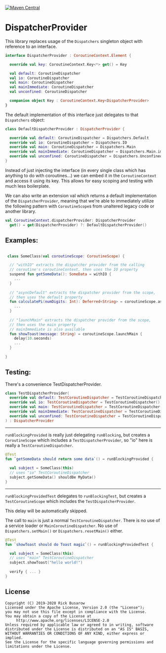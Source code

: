 [![Maven Central](https://maven-badges.herokuapp.com/maven-central/com.rickbusarow.dispatcherprovider/dispatcher-provider/badge.svg)](https://maven-badges.herokuapp.com/maven-central/com.rickbusarow.dispatcherprovider/dispatcher-provider)

# DispatcherProvider

This library replaces usage of the `Dispatchers` singleton object with
reference to an interface.

```Kotlin
interface DispatcherProvider : CoroutineContext.Element {

  override val key: CoroutineContext.Key<*> get() = Key

  val default: CoroutineDispatcher
  val io: CoroutineDispatcher
  val main: CoroutineDispatcher
  val mainImmediate: CoroutineDispatcher
  val unconfined: CoroutineDispatcher

  companion object Key : CoroutineContext.Key<DispatcherProvider>
}
```

The default implementation of this interface just delegates to that
`Dispatchers` object:

```kotlin
class DefaultDispatcherProvider : DispatcherProvider {

  override val default: CoroutineDispatcher = Dispatchers.Default
  override val io: CoroutineDispatcher = Dispatchers.IO
  override val main: CoroutineDispatcher = Dispatchers.Main
  override val mainImmediate: CoroutineDispatcher = Dispatchers.Main.immediate
  override val unconfined: CoroutineDispatcher = Dispatchers.Unconfined
}
```

Instead of just injecting the interface (in every single class which has
anything to do with coroutines...) we can embed it in the
`CoroutineContext` and access it using its key. This allows for easy
scoping and testing with much less boilerplate.

We can also write an extension val which returns a default
implementation of the `DispatcherProvider`, meaning that we're able to
immediately utilize the following pattern with `CoroutineScope`s from
unaltered legacy code or another library.

```kotlin
val CoroutineContext.dispatcherProvider: DispatcherProvider
  get() = get(DispatcherProvider) ?: DefaultDispatcherProvider()
```

## Examples:

```kotlin

 class SomeClass(val coroutineScope: CoroutineScope) {

  // "withIO" extracts the dispatcher provider from the calling 
  // coroutine's coroutineContext, then uses the IO property
  suspend fun getSomeData(): SomeData = withIO {
    ...
  }
  
  // "asyncDefault" extracts the dispatcher provider from the scope,
  // then uses the default property
  fun calculatePi(numDigits: Int): Deferred<String> = coroutineScope.asyncDefault {
    ...
  }
  
  // "launchMain" extracts the dispatcher provider from the scope,
  // then uses the main property
  // mainImmediate is also available
  fun showToast(message: String) = coroutineScope.launchMain {
    delay(10.seconds)
    ...
  }
  
}
```

## Testing:

There's a convenience TestDispatcherProvider.

```kotlin
class TestDispatcherProvider(
  override val default: TestCoroutineDispatcher = TestCoroutineDispatcher(),
  override val io: TestCoroutineDispatcher = TestCoroutineDispatcher(),
  override val main: TestCoroutineDispatcher = TestCoroutineDispatcher(),
  override val mainImmediate: TestCoroutineDispatcher = TestCoroutineDispatcher(),
  override val unconfined: TestCoroutineDispatcher = TestCoroutineDispatcher()
) : DispatcherProvider
```
---
`runBlockingProvided` is really just delegating `runBlocking`, but
creates a `CoroutineScope` which includes a `TestDispatcherProvider`, so
"io" here is really a `TestCoroutineDispatcher`.
  

```Kotlin
@Test
fun `getSomeData should return some data`() = runBlockingProvided {
   
  val subject = SomeClass(this)
  // uses "io" TestCoroutineDispatcher
  subject.getSomeData() shouldBe MyData()
}
```
---
`runBlockingProvidedTest` delegates to `runBlockingTest`, but creates a
`TestCoroutineScope` which includes the `TestDispatcherProvider`.

This delay will be automatically skipped.

The call to `main` is just a normal `TestCoroutineDispatcher`. There is
no use of a service loader or `MainCoroutineDispatcher`. No use of
`Dispatchers.setMain()` or `Dispatchers.resetMain()` either.


```Kotlin
@Test
fun `showToast should do Toast magic`() = runBlockingProvidedTest {

  val subject = SomeClass(this)
  // uses "main" TestCoroutineDispatcher
  subject.showToast("hello world!")
  
  verify { ... }
}
```


## License

``` 
Copyright (C) 2019-2020 Rick Busarow
Licensed under the Apache License, Version 2.0 (the "License");
you may not use this file except in compliance with the License.
You may obtain a copy of the License at
     http://www.apache.org/licenses/LICENSE-2.0
Unless required by applicable law or agreed to in writing, software
distributed under the License is distributed on an "AS IS" BASIS,
WITHOUT WARRANTIES OR CONDITIONS OF ANY KIND, either express or implied.
See the License for the specific language governing permissions and
limitations under the License.
```
